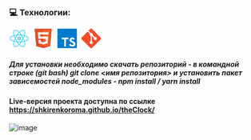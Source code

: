 
### 💻 Технологии:

<div>
  <img src="https://github.com/devicons/devicon/blob/master/icons/react/react-original.svg" title="react" alt="react" width="40" height="40"/>&nbsp
  <img src="https://github.com/devicons/devicon/blob/master/icons/html5/html5-original.svg" title="html5" alt="html5" width="40" height="40"/>&nbsp
  <img src="https://github.com/devicons/devicon/blob/master/icons/typescript/typescript-original.svg" title="typescript" alt="typescript" width="40" height="40"/>&nbsp
  <img src="https://github.com/devicons/devicon/blob/master/icons/git/git-original.svg" title="git" alt="git" width="40" height="40"/>&nbsp
</div>

##### Для установки необходимо скачать репозиторий - в командной строке (git bash) git clone <имя репозитория> и установить пакет зависемостей node_modules - npm install / yarn install

#### Live-версия проекта доступна по ссылке https://shkirenkoroma.github.io/theClock/
![image](https://user-images.githubusercontent.com/61347452/231553408-3a5ff766-7880-4237-93aa-177b90c6db72.png)
